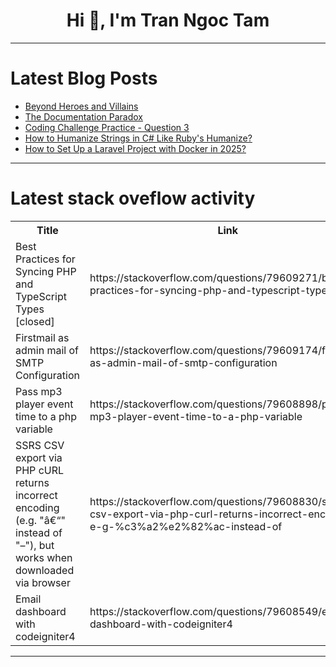 <h1 align="center">Hi 👋, I'm Tran Ngoc Tam</h1>

---

# Latest Blog Posts 
<!-- BLOG-POST-LIST:START -->
- [Beyond Heroes and Villains](https://dev.to/rawveg/beyond-heroes-and-villains-578o)
- [The Documentation Paradox](https://dev.to/rally_for_jira/the-documentation-paradox-o2b)
- [Coding Challenge Practice - Question 3](https://dev.to/tomivan/coding-challenge-practice-question-3-25mo)
- [How to Humanize Strings in C# Like Ruby&#39;s Humanize?](https://dev.to/generatecodedev/how-to-humanize-strings-in-c-like-rubys-humanize-4jke)
- [How to Set Up a Laravel Project with Docker in 2025?](https://dev.to/cristianalex_17/how-to-set-up-a-laravel-project-with-docker-in-2025-2d5f)
<!-- BLOG-POST-LIST:END -->

---

# Latest stack oveflow activity
<table>
  <tr><th>Title</th><th>Link</th></tr>
  <!-- STACKOVERFLOW:START --><tr><td>Best Practices for Syncing PHP and TypeScript Types [closed]</td><td>https://stackoverflow.com/questions/79609271/best-practices-for-syncing-php-and-typescript-types</td></tr><tr><td>Firstmail as admin mail of SMTP Configuration</td><td>https://stackoverflow.com/questions/79609174/firstmail-as-admin-mail-of-smtp-configuration</td></tr><tr><td>Pass mp3 player event time to a php variable</td><td>https://stackoverflow.com/questions/79608898/pass-mp3-player-event-time-to-a-php-variable</td></tr><tr><td>SSRS CSV export via PHP cURL returns incorrect encoding &lpar;e.g. &quot;â€“&quot; instead of &quot;–&quot;&rpar;, but works when downloaded via browser</td><td>https://stackoverflow.com/questions/79608830/ssrs-csv-export-via-php-curl-returns-incorrect-encoding-e-g-%c3%a2%e2%82%ac-instead-of</td></tr><tr><td>Email dashboard with codeigniter4</td><td>https://stackoverflow.com/questions/79608549/email-dashboard-with-codeigniter4</td></tr><!-- STACKOVERFLOW:END -->
</table>

---



